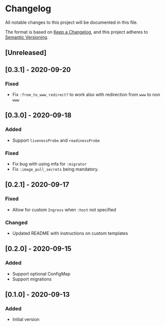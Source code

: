 # Changelog
All notable changes to this project will be documented in this file.

The format is based on [Keep a Changelog](https://keepachangelog.com/en/1.0.0/),
and this project adheres to [Semantic Versioning](https://semver.org/spec/v2.0.0.html).

## [Unreleased]

## [0.3.1] - 2020-09-20
### Fixed
- Fix `:from_to_www_redirect?` to work also with redirection from `www` to non `www`

## [0.3.0] - 2020-09-18
### Added
- Support `livenessProbe` and `readinessProbe`
### Fixed
- Fix bug with using mfa for `:migrator`
- Fix `:image_pull_secrets` being mandatory.

## [0.2.1] - 2020-09-17
### Fixed
- Allow for custom `Ingress` when `:host` not specified

### Changed
- Updated README with instructions on custom templates

## [0.2.0] - 2020-09-15
### Added
- Support optional ConfigMap
- Support migrations

## [0.1.0] - 2020-09-13
### Added
- Initial version

